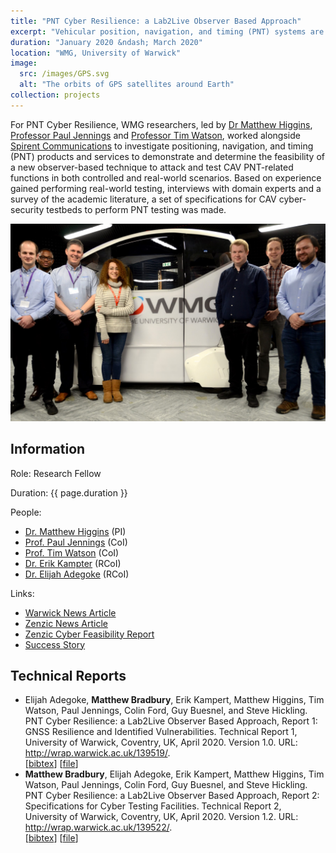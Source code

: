 ```yaml
---
title: "PNT Cyber Resilience: a Lab2Live Observer Based Approach"
excerpt: "Vehicular position, navigation, and timing (PNT) systems are of vital importance to current vehicles, future autonomous vehicles and infrastructure depending on time synchronisation. Existing GNSS infrastructure has limited mitigation to prevent a variety of attacks. This project performed a short feasibility study on practical attacks against a vehicle's PNT system using a PNT attack emulator."
duration: "January 2020 &ndash; March 2020"
location: "WMG, University of Warwick"
image:
  src: /images/GPS.svg
  alt: "The orbits of GPS satellites around Earth"
collection: projects
---
```


For PNT Cyber Resilience, WMG researchers, led by [Dr Matthew Higgins](https://warwick.ac.uk/fac/sci/wmg/people/profile/?wmgid=1279), [Professor Paul Jennings](https://warwick.ac.uk/fac/sci/wmg/people/profile/?wmgid=125) and [Professor Tim Watson](https://warwick.ac.uk/fac/sci/wmg/people/profile/?wmgid=1077), worked alongside [Spirent Communications](https://www.spirent.com/) to investigate positioning, navigation, and timing (PNT) products and services to demonstrate and determine the feasibility of a new observer-based technique to attack and test CAV PNT-related functions in both controlled and real-world scenarios. Based on experience gained performing real-world testing, interviews with domain experts and a survey of the academic literature, a set of specifications for CAV cyber-security testbeds to perform PNT testing was made.

![The research team](/images/pntteam.jpg)

## Information

Role: Research Fellow

Duration: {{ page.duration }}

People:
 * [Dr. Matthew Higgins](https://warwick.ac.uk/fac/sci/wmg/people/profile/?wmgid=1279) (PI)
 * [Prof. Paul Jennings](https://warwick.ac.uk/fac/sci/wmg/people/profile/?wmgid=125) (CoI)
 * [Prof. Tim Watson](https://warwick.ac.uk/fac/sci/wmg/people/profile/?wmgid=1077) (CoI)
 * [Dr. Erik Kampter](https://warwick.ac.uk/fac/sci/wmg/people/profile/?wmgid=1431) (RCoI)
 * [Dr. Elijah Adegoke](https://warwick.ac.uk/fac/sci/wmg/people/profile/?wmgid=1645) (RCoI)

Links:
 * [Warwick News Article](https://warwick.ac.uk/fac/sci/wmg/mediacentre/news/newsitem?id=8a17841b6fc76720016fd24767765e12&tag=Intelligent%20Vehicles)
 * [Zenzic News Article](https://zenzic.io/news/winners-of-1-2-million-self-driving-vehicle-cyber-security-feasibility-studies-funding-announced/)
 * [Zenzic Cyber Feasibility Report](http://zenzic.io/cybersecurity/)
 * [Success Story](https://warwick.ac.uk/fac/sci/wmg/business/success-stories/cyber-resilience/)

## Technical Reports

 *  Elijah Adegoke, **Matthew Bradbury**, Erik Kampert, Matthew Higgins, Tim Watson, Paul Jennings, Colin Ford, Guy Buesnel, and Steve Hickling. PNT Cyber Resilience: a Lab2Live Observer Based Approach, Report 1: GNSS Resilience and Identified Vulnerabilities. Technical Report 1, University of Warwick, Coventry, UK, April 2020. Version 1.0. URL: <http://wrap.warwick.ac.uk/139519/>.  
[[bibtex](https://github.com/MBradbury/publications/raw/master/bibtex/Adegoke_2020_PntCyberResilience.bib)] [[file](https://github.com/MBradbury/publications/raw/master/papers/PNTReport1.pdf)] 
 *  **Matthew Bradbury**, Elijah Adegoke, Erik Kampert, Matthew Higgins, Tim Watson, Paul Jennings, Colin Ford, Guy Buesnel, and Steve Hickling. PNT Cyber Resilience: a Lab2Live Observer Based Approach, Report 2: Specifications for Cyber Testing Facilities. Technical Report 2, University of Warwick, Coventry, UK, April 2020. Version 1.2. URL: <http://wrap.warwick.ac.uk/139522/>.  
[[bibtex](https://github.com/MBradbury/publications/raw/master/bibtex/Bradbury_2020_PntCyberResilience.bib)] [[file](https://github.com/MBradbury/publications/raw/master/papers/PNTReport2.pdf)] 
